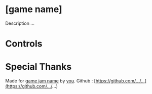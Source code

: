 # [game name]

Description ...

# Controls

# Special Thanks


Made for [game jam name](https://itch.io/jam/...) by [you](https://github.com/...).
Github : [https://github.com/.../...](https://github.com/.../...)
